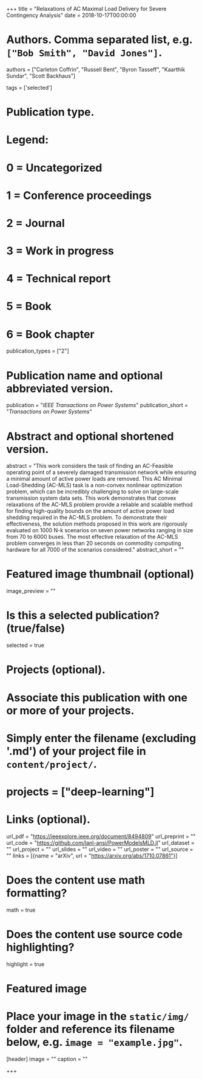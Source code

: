 +++
title = "Relaxations of AC Maximal Load Delivery for Severe Contingency Analysis"
date = 2018-10-17T00:00:00

# Authors. Comma separated list, e.g. `["Bob Smith", "David Jones"]`.
authors = ["Carleton Coffrin", "Russell Bent", "Byron Tasseff", "Kaarthik Sundar", "Scott Backhaus"]

tags = ['selected']

# Publication type.
# Legend:
# 0 = Uncategorized
# 1 = Conference proceedings
# 2 = Journal
# 3 = Work in progress
# 4 = Technical report
# 5 = Book
# 6 = Book chapter
publication_types = ["2"]

# Publication name and optional abbreviated version.
publication = "*IEEE Transactions on Power Systems*"
publication_short = "*Transactions on Power Systems*"

# Abstract and optional shortened version.
abstract = "This work considers the task of finding an AC-Feasible operating point of a severely damaged transmission network while ensuring a minimal amount of active power loads are removed. This AC Minimal Load-Shedding (AC-MLS) task is a non-convex nonlinear optimization problem, which can be incredibly challenging to solve on large-scale transmission system data sets. This work demonstrates that convex relaxations of the AC-MLS problem provide a reliable and scalable method for finding high-quality bounds on the amount of active power load shedding required in the AC-MLS problem. To demonstrate their effectiveness, the solution methods proposed in this work are rigorously evaluated on 1000 N-k scenarios on seven power networks ranging in size from 70 to 6000 buses. The most effective relaxation of the AC-MLS problem converges in less than 20 seconds on commodity computing hardware for all 7000 of the scenarios considered."
abstract_short = ""

# Featured image thumbnail (optional)
image_preview = ""

# Is this a selected publication? (true/false)
selected = true

# Projects (optional).
#   Associate this publication with one or more of your projects.
#   Simply enter the filename (excluding '.md') of your project file in `content/project/`.
# projects = ["deep-learning"]

# Links (optional).
url_pdf = "https://ieeexplore.ieee.org/document/8494809"
url_preprint = ""
url_code = "https://github.com/lanl-ansi/PowerModelsMLD.jl"
url_dataset = ""
url_project = ""
url_slides = ""
url_video = ""
url_poster = ""
url_source = ""
links = [{name = "arXiv", url = "https://arxiv.org/abs/1710.07861"}]


# Does the content use math formatting?
math = true

# Does the content use source code highlighting?
highlight = true

# Featured image
# Place your image in the `static/img/` folder and reference its filename below, e.g. `image = "example.jpg"`.
[header]
image = ""
caption = ""

+++

